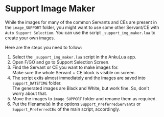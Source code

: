 # Support Image Maker

While the images for many of the common Servants and CEs are present in the `image_SUPPORT` folder, you might want to use some other Servant/CE with `Auto Support Selection`. You can use the script `_support_img_maker.lua` to create your own images.

Here are the steps you need to follow:

1. Select the `_support_img_maker.lua` script in the AnkuLua app.
2. Open F/GO and go to Support Selection Screen.
3. Find the Servant or CE you want to make images for.  
   Make sure the whole Servant + CE block is visible on screen.
4. The script exits almost immediately and the images are saved into `support_DATETIME` folder.  
   The generated images are Black and White, but work fine. So, don't worry about that.
5. Move the images to `image_SUPPORT` folder and rename them as required.
6. Put the filename(s) in the options ```Support_PreferredServants``` or ```Support_PreferredCEs``` of the main script, accordingly.
